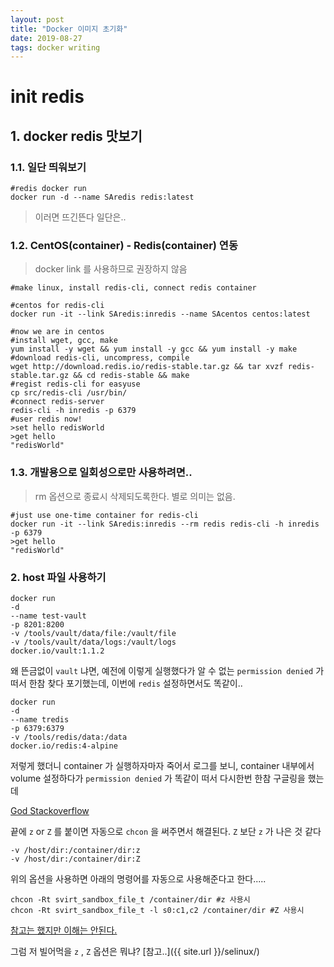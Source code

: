 ```yaml
---
layout: post
title: "Docker 이미지 초기화"
date: 2019-08-27
tags: docker writing
---
```


# init redis

## 1. docker redis 맛보기

### 1.1. 일단 띄워보기

``` shell
#redis docker run
docker run -d --name SAredis redis:latest
```

> 이러면 뜨긴뜬다 일단은..

### 1.2. CentOS(container) - Redis(container) 연동

> docker link 를 사용하므로 권장하지 않음

``` shell
#make linux, install redis-cli, connect redis container

#centos for redis-cli
docker run -it --link SAredis:inredis --name SAcentos centos:latest

#now we are in centos
#install wget, gcc, make
yum install -y wget && yum install -y gcc && yum install -y make
#download redis-cli, uncompress, compile
wget http://download.redis.io/redis-stable.tar.gz && tar xvzf redis-stable.tar.gz && cd redis-stable && make
#regist redis-cli for easyuse
cp src/redis-cli /usr/bin/
#connect redis-server
redis-cli -h inredis -p 6379
#user redis now!
>set hello redisWorld
>get hello
"redisWorld"
```

### 1.3. 개발용으로 일회성으로만 사용하려면..

> rm 옵션으로 종료시 삭제되도록한다. 별로 의미는 없음.

``` shell
#just use one-time container for redis-cli
docker run -it --link SAredis:inredis --rm redis redis-cli -h inredis -p 6379
>get hello
"redisWorld"
```

### 2. host 파일 사용하기

``` shell
docker run
-d
--name test-vault
-p 8201:8200
-v /tools/vault/data/file:/vault/file
-v /tools/vault/data/logs:/vault/logs
docker.io/vault:1.1.2
```

왜 뜬금없이 `vault` 냐면, 예전에 이렇게 실행했다가 알 수 없는 `permission denied` 가 떠서 한참 찾다 포기했는데,  이번에 `redis` 설정하면서도 똑같이..

``` shell
docker run
-d
--name tredis
-p 6379:6379
-v /tools/redis/data:/data
docker.io/redis:4-alpine
```

저렇게 했더니 container 가 실행하자마자 죽어서 로그를 보니, container 내부에서 volume 설정하다가 `permission denied` 가 똑같이 떠서 다시한번 한참 구글링을 했는데

[God Stackoverflow](https://stackoverflow.com/questions/24288616/permission-denied-on-accessing-host-directory-in-docker)

끝에 `z` or `Z` 를 붙이면 자동으로 `chcon` 을 써주면서 해결된다. `Z` 보단 `z` 가 나은 것 같다

``` shell
-v /host/dir:/container/dir:z
-v /host/dir:/container/dir:Z
```

위의 옵션을 사용하면 아래의 명령어를 자동으로 사용해준다고 한다.....

``` shell
chcon -Rt svirt_sandbox_file_t /container/dir #z 사용시
chcon -Rt svirt_sandbox_file_t -l s0:c1,c2 /container/dir #Z 사용시
```

[참고는 했지만 이해는 안된다.](http://www.projectatomic.io/blog/2015/06/using-volumes-with-docker-can-cause-problems-with-selinux/)

그럼 저 빌어먹을 `z` , `Z` 옵션은 뭐냐? [참고..]({{ site.url }}/selinux/)
